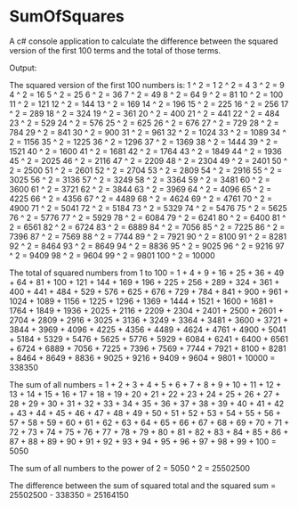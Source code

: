 # SumOfSquares
A c# console application to calculate the difference between the squared version 
of the first 100 terms and the total of those terms.

Output:

The squared version of the first 100 numbers is: 
1 ^ 2 = 1
2 ^ 2 = 4
3 ^ 2 = 9
4 ^ 2 = 16
5 ^ 2 = 25
6 ^ 2 = 36
7 ^ 2 = 49
8 ^ 2 = 64
9 ^ 2 = 81
10 ^ 2 = 100
11 ^ 2 = 121
12 ^ 2 = 144
13 ^ 2 = 169
14 ^ 2 = 196
15 ^ 2 = 225
16 ^ 2 = 256
17 ^ 2 = 289
18 ^ 2 = 324
19 ^ 2 = 361
20 ^ 2 = 400
21 ^ 2 = 441
22 ^ 2 = 484
23 ^ 2 = 529
24 ^ 2 = 576
25 ^ 2 = 625
26 ^ 2 = 676
27 ^ 2 = 729
28 ^ 2 = 784
29 ^ 2 = 841
30 ^ 2 = 900
31 ^ 2 = 961
32 ^ 2 = 1024
33 ^ 2 = 1089
34 ^ 2 = 1156
35 ^ 2 = 1225
36 ^ 2 = 1296
37 ^ 2 = 1369
38 ^ 2 = 1444
39 ^ 2 = 1521
40 ^ 2 = 1600
41 ^ 2 = 1681
42 ^ 2 = 1764
43 ^ 2 = 1849
44 ^ 2 = 1936
45 ^ 2 = 2025
46 ^ 2 = 2116
47 ^ 2 = 2209
48 ^ 2 = 2304
49 ^ 2 = 2401
50 ^ 2 = 2500
51 ^ 2 = 2601
52 ^ 2 = 2704
53 ^ 2 = 2809
54 ^ 2 = 2916
55 ^ 2 = 3025
56 ^ 2 = 3136
57 ^ 2 = 3249
58 ^ 2 = 3364
59 ^ 2 = 3481
60 ^ 2 = 3600
61 ^ 2 = 3721
62 ^ 2 = 3844
63 ^ 2 = 3969
64 ^ 2 = 4096
65 ^ 2 = 4225
66 ^ 2 = 4356
67 ^ 2 = 4489
68 ^ 2 = 4624
69 ^ 2 = 4761
70 ^ 2 = 4900
71 ^ 2 = 5041
72 ^ 2 = 5184
73 ^ 2 = 5329
74 ^ 2 = 5476
75 ^ 2 = 5625
76 ^ 2 = 5776
77 ^ 2 = 5929
78 ^ 2 = 6084
79 ^ 2 = 6241
80 ^ 2 = 6400
81 ^ 2 = 6561
82 ^ 2 = 6724
83 ^ 2 = 6889
84 ^ 2 = 7056
85 ^ 2 = 7225
86 ^ 2 = 7396
87 ^ 2 = 7569
88 ^ 2 = 7744
89 ^ 2 = 7921
90 ^ 2 = 8100
91 ^ 2 = 8281
92 ^ 2 = 8464
93 ^ 2 = 8649
94 ^ 2 = 8836
95 ^ 2 = 9025
96 ^ 2 = 9216
97 ^ 2 = 9409
98 ^ 2 = 9604
99 ^ 2 = 9801
100 ^ 2 = 10000

The total of squared numbers from 1 to 100 = 1 + 4 + 9 + 16 + 25 + 36 + 49 + 64 + 81 + 100 + 121 + 144 + 169 + 196 + 225 + 256 + 289 + 324 + 361 + 400 + 441 + 484 + 529 + 576 + 625 + 676 + 729 + 784 + 841 + 900 + 961 + 1024 + 1089 + 1156 + 1225 + 1296 + 1369 + 1444 + 1521 + 1600 + 1681 + 1764 + 1849 + 1936 + 2025 + 2116 + 2209 + 2304 + 2401 + 2500 + 2601 + 2704 + 2809 + 2916 + 3025 + 3136 + 3249 + 3364 + 3481 + 3600 + 3721 + 3844 + 3969 + 4096 + 4225 + 4356 + 4489 + 4624 + 4761 + 4900 + 5041 + 5184 + 5329 + 5476 + 5625 + 5776 + 5929 + 6084 + 6241 + 6400 + 6561 + 6724 + 6889 + 7056 + 7225 + 7396 + 7569 + 7744 + 7921 + 8100 + 8281 + 8464 + 8649 + 8836 + 9025 + 9216 + 9409 + 9604 + 9801 + 10000 = 338350

The sum of all numbers = 1 + 2 + 3 + 4 + 5 + 6 + 7 + 8 + 9 + 10 + 11 + 12 + 13 + 14 + 15 + 16 + 17 + 18 + 19 + 20 + 21 + 22 + 23 + 24 + 25 + 26 + 27 + 28 + 29 + 30 + 31 + 32 + 33 + 34 + 35 + 36 + 37 + 38 + 39 + 40 + 41 + 42 + 43 + 44 + 45 + 46 + 47 + 48 + 49 + 50 + 51 + 52 + 53 + 54 + 55 + 56 + 57 + 58 + 59 + 60 + 61 + 62 + 63 + 64 + 65 + 66 + 67 + 68 + 69 + 70 + 71 + 72 + 73 + 74 + 75 + 76 + 77 + 78 + 79 + 80 + 81 + 82 + 83 + 84 + 85 + 86 + 87 + 88 + 89 + 90 + 91 + 92 + 93 + 94 + 95 + 96 + 97 + 98 + 99 + 100 = 5050

The sum of all numbers to the power of 2 = 5050 ^ 2 = 25502500

The difference between the sum of squared total and the squared sum = 25502500 - 338350 = 25164150
